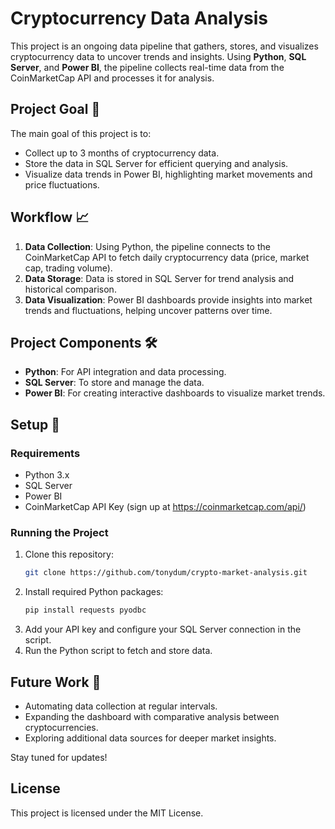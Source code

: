 # Cryptocurrency Data Analysis

This project is an ongoing data pipeline that gathers, stores, and visualizes cryptocurrency data to uncover trends and insights. Using **Python**, **SQL Server**, and **Power BI**, the pipeline collects real-time data from the CoinMarketCap API and processes it for analysis.

## Project Goal 🎯
The main goal of this project is to:
- Collect up to 3 months of cryptocurrency data.
- Store the data in SQL Server for efficient querying and analysis.
- Visualize data trends in Power BI, highlighting market movements and price fluctuations.

## Workflow 📈
1. **Data Collection**: Using Python, the pipeline connects to the CoinMarketCap API to fetch daily cryptocurrency data (price, market cap, trading volume).
2. **Data Storage**: Data is stored in SQL Server for trend analysis and historical comparison.
3. **Data Visualization**: Power BI dashboards provide insights into market trends and fluctuations, helping uncover patterns over time.

## Project Components 🛠️
- **Python**: For API integration and data processing.
- **SQL Server**: To store and manage the data.
- **Power BI**: For creating interactive dashboards to visualize market trends.

## Setup 🔧
### Requirements
- Python 3.x
- SQL Server
- Power BI
- CoinMarketCap API Key (sign up at https://coinmarketcap.com/api/)

### Running the Project
1. Clone this repository:
    ```bash
    git clone https://github.com/tonydum/crypto-market-analysis.git
    ```
2. Install required Python packages:
    ```bash
    pip install requests pyodbc
    ```
3. Add your API key and configure your SQL Server connection in the script.
4. Run the Python script to fetch and store data.

## Future Work 🚀
- Automating data collection at regular intervals.
- Expanding the dashboard with comparative analysis between cryptocurrencies.
- Exploring additional data sources for deeper market insights.

Stay tuned for updates!

## License
This project is licensed under the MIT License.
